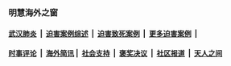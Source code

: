 
### 明慧海外之窗

####  [武汉肺炎](indexes/365.md?t=01200400) &nbsp;|&nbsp;  [迫害案例综述](indexes/328.md?t=01200400) &nbsp;|&nbsp; [迫害致死案例](indexes/277.md?t=01200400)  &nbsp;|&nbsp; [更多迫害案例](indexes/81.md?t=01200400)  &nbsp;|&nbsp; 
####  [时事评论](indexes/251.md?t=01200400) &nbsp;|&nbsp; [海外简讯](indexes/245.md?t=01200400)&nbsp;|&nbsp;  [社会支持](indexes/140.md?t=01200400) &nbsp;|&nbsp; [褒奖决议](indexes/282.md?t=01200400) &nbsp;|&nbsp; [社区报道](indexes/91.md?t=01200400)  &nbsp;|&nbsp; [天人之间](indexes/78.md?t=01200400) 

